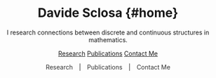 
# Davide Sclosa {#home}
I research connections between discrete and continuous structures in mathematics.

[Research](research.md) [Publications](publications.md) [Contact Me](mailto:davide.sclosa@gmail.com)

<div style="text-align: center;">
    <a href="research.md" style="margin: 0 10px; text-decoration: none; color: #333;">Research</a> |
    <a href="publications.md" style="margin: 0 10px; text-decoration: none; color: #333;">Publications</a> |
    <a href="mailto:davide.sclosa@gmail.com" style="margin: 0 10px; text-decoration: none; color: #333;">Contact Me</a>
</div>


<style>
    body {
        text-align: center;
    }
    
    .container {
        max-width: 600px; /* Adjust the width as needed */
        margin: 0 auto; /* Center the container horizontally */
        padding: 0 20px; /* Optional: Add padding to the sides */
    }
</style>

<div class="container">
    <!-- Your content goes here -->
</div>
